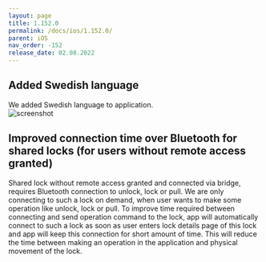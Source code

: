 ```yaml
---
layout: page
title: 1.152.0
permalink: /docs/ios/1.152.0/
parent: iOS
nav_order: -152
release_date: 02.08.2022
---
```


## Added Swedish language
We added Swedish language to application.\
![screenshot](/tedee-release-notes/docs/ios/assets/1.152.0-swedish.png)

## Improved connection time over Bluetooth for shared locks (for users without remote access granted)
Shared lock without remote access granted and connected via bridge, requires Bluetooth connection to unlock, lock or pull.
We are only connecting to such a lock on demand, when user wants to make some operation like unlock, lock or pull.
To improve time required between connecting and send operation command to the lock, app will automatically connect to such a lock as soon as user enters lock details page of this lock and app will keep this connection for short amount of time. This will reduce the time between making an operation in the application and physical movement of the lock.